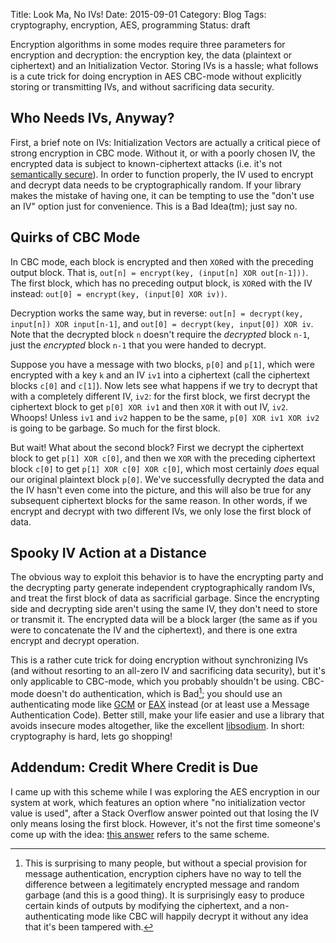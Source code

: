 Title: Look Ma, No IVs!
Date: 2015-09-01
Category: Blog
Tags: cryptography, encryption, AES, programming
Status: draft

Encryption algorithms in some modes require three parameters for
encryption and decryption: the encryption key, the data (plaintext or
ciphertext) and an Initialization Vector. Storing IVs is a hassle;
what follows is a cute trick for doing encryption in AES CBC-mode
without explicitly storing or transmitting IVs, and without
sacrificing data security.

## Who Needs IVs, Anyway?

First, a brief note on IVs: Initialization Vectors are actually a
critical piece of strong encryption in CBC mode. Without it, or with a
poorly chosen IV, the encrypted data is subject to known-ciphertext
attacks (i.e. it's not
[semantically secure](https://en.wikipedia.org/wiki/Semantic_security)). In
order to function properly, the IV used to encrypt and decrypt data
needs to be cryptographically random. If your library makes the mistake
of having one, it can be tempting to use the "don't use an IV" option
just for convenience. This is a Bad Idea(tm); just say no.

## Quirks of CBC Mode

In CBC mode, each block is encrypted and then `XOR`ed with the
preceding output block. That is, `out[n] = encrypt(key, (input[n] XOR
out[n-1]))`. The first block, which has no preceding output block, is
`XOR`ed with the IV instead: `out[0] = encrypt(key, (input[0] XOR
iv))`.

Decryption works the same way, but in reverse: `out[n] = decrypt(key,
input[n]) XOR input[n-1]`, and `out[0] = decrypt(key, input[0]) XOR
iv`. Note that the decrypted block `n` doesn't require the _decrypted_
block `n-1`, just the _encrypted_ block `n-1` that you were handed to
decrypt.

Suppose you have a message with two blocks, `p[0]` and `p[1]`, which
were encrypted with a key `k` and an IV `iv1` into a ciphertext (call
the ciphertext blocks `c[0]` and `c[1]`). Now lets see what happens if
we try to decrypt that with a completely different IV, `iv2`: for the
first block, we first decrypt the ciphertext block to get `p[0] XOR
iv1` and then `XOR` it with out IV, `iv2`. Whoops!  Unless `iv1` and
`iv2` happen to be the same, `p[0] XOR iv1 XOR iv2` is going to be
garbage. So much for the first block.

But wait! What about the second block? First we decrypt the ciphertext
block to get `p[1] XOR c[0]`, and then we `XOR` with the preceding
ciphertext block `c[0]` to get `p[1] XOR c[0] XOR c[0]`, which most
certainly _does_ equal our original plaintext block `p[0]`. We've
successfully decrypted the data and the IV hasn't even come into the
picture, and this will also be true for any subsequent ciphertext
blocks for the same reason. In other words, if we encrypt and decrypt
with two different IVs, we only lose the first block of data.

## Spooky IV Action at a Distance

The obvious way to exploit this behavior is to have the encrypting
party and the decrypting party generate independent cryptographically
random IVs, and treat the first block of data as sacrificial
garbage. Since the encrypting side and decrypting side aren't using
the same IV, they don't need to store or transmit it. The encrypted
data will be a block larger (the same as if you were to concatenate
the IV and the ciphertext), and there is one extra encrypt and decrypt
operation.

This is a rather cute trick for doing encryption without synchronizing
IVs (and without resorting to an all-zero IV and sacrificing data
security), but it's only applicable to CBC-mode, which you probably
shouldn't be using. CBC-mode doesn't do authentication, which is
Bad[^1]; you should use an authenticating mode like
[GCM](https://en.wikipedia.org/wiki/Galois/Counter_Mode) or
[EAX](https://en.wikipedia.org/wiki/EAX_mode) instead (or at least use
a Message Authentication Code). Better still, make your life easier
and use a library that avoids insecure modes altogether, like the
excellent [libsodium](https://libsodium.org). In short: cryptography
is hard, lets go shopping!

[^1]: This is surprising to many people, but without a special
provision for message authentication, encryption ciphers have no way
to tell the difference between a legitimately encrypted message and
random garbage (and this is a good thing). It is surprisingly easy to
produce certain kinds of outputs by modifying the ciphertext, and a
non-authenticating mode like CBC will happily decrypt it without any
idea that it's been tampered with.

## Addendum: Credit Where Credit is Due

I came up with this scheme while I was exploring the AES encryption in
our system at work, which features an option where "no initialization
vector value is used", after a Stack Overflow answer pointed out that
losing the IV only means losing the first block. However, it's not the
first time someone's come up with the idea:
[this answer](http://crypto.stackexchange.com/a/7937) refers to the
same scheme.
